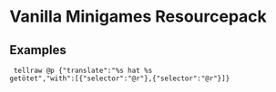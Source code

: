 # Vanilla Minigames Resourcepack

## Examples

<code> tellraw @p {"translate":"%s hat %s getötet","with":[{"selector":"@r"},{"selector":"@r"}]} </code>
